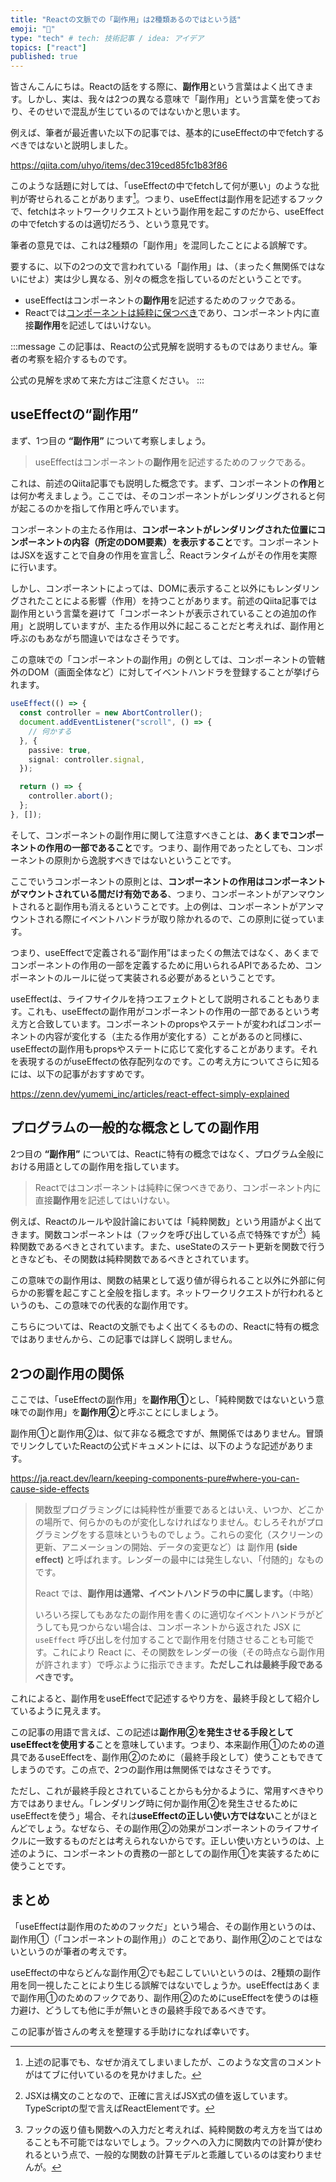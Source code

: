 ```yaml
---
title: "Reactの文脈での「副作用」は2種類あるのではという話"
emoji: "🧪"
type: "tech" # tech: 技術記事 / idea: アイデア
topics: ["react"]
published: true
---
```


皆さんこんにちは。Reactの話をする際に、**副作用**という言葉はよく出てきます。しかし、実は、我々は2つの異なる意味で「副作用」という言葉を使っており、そのせいで混乱が生じているのではないかと思います。

例えば、筆者が最近書いた以下の記事では、基本的にuseEffectの中でfetchするべきではないと説明しました。

https://qiita.com/uhyo/items/dec319ced85fc1b83f86

このような話題に対しては、「useEffectの中でfetchして何が悪い」のような批判が寄せられることがあります[^note_hatebu]。つまり、useEffectは副作用を記述するフックで、fetchはネットワークリクエストという副作用を起こすのだから、useEffectの中でfetchするのは適切だろう、という意見です。

[^note_hatebu]: 上述の記事でも、なぜか消えてしまいましたが、このような文言のコメントがはてブに付いているのを見かけました。

筆者の意見では、これは2種類の「副作用」を混同したことによる誤解です。

要するに、以下の2つの文で言われている「副作用」は、（まったく無関係ではないにせよ）実は少し異なる、別々の概念を指しているのだということです。

- useEffectはコンポーネントの**副作用**を記述するためのフックである。
- Reactでは[コンポーネントは純粋に保つべき](https://ja.react.dev/learn/keeping-components-pure)であり、コンポーネント内に直接**副作用**を記述してはいけない。

:::message
この記事は、Reactの公式見解を説明するものではありません。筆者の考察を紹介するものです。

公式の見解を求めて来た方はご注意ください。
:::

## useEffectの“副作用”

まず、1つ目の **“副作用”** について考察しましょう。

> useEffectはコンポーネントの**副作用**を記述するためのフックである。

これは、前述のQiita記事でも説明した概念です。まず、コンポーネントの**作用**とは何か考えましょう。ここでは、そのコンポーネントがレンダリングされると何が起こるのかを指して作用と呼んでいます。

コンポーネントの主たる作用は、**コンポーネントがレンダリングされた位置にコンポーネントの内容（所定のDOM要素）を表示すること**です。コンポーネントはJSXを返すことで自身の作用を宣言し[^note_jsx_expression]、Reactランタイムがその作用を実際に行います。

[^note_jsx_expression]: JSXは構文のことなので、正確に言えばJSX式の値を返しています。TypeScriptの型で言えばReactElementです。

しかし、コンポーネントによっては、DOMに表示すること以外にもレンダリングされたことによる影響（作用）を持つことがあります。前述のQiita記事では副作用という言葉を避けて「コンポーネントが表示されていることの追加の作用」と説明していますが、主たる作用以外に起こることだと考えれば、副作用と呼ぶのもあながち間違いではなさそうです。

この意味での「コンポーネントの副作用」の例としては、コンポーネントの管轄外のDOM（画面全体など）に対してイベントハンドラを登録することが挙げられます。

```ts
useEffect(() => {
  const controller = new AbortController();
  document.addEventListener("scroll", () => {
    // 何かする 
  }, {
    passive: true,
    signal: controller.signal,
  });

  return () => {
    controller.abort();
  };
}, []);
```

そして、コンポーネントの副作用に関して注意すべきことは、**あくまでコンポーネントの作用の一部であること**です。つまり、副作用であったとしても、コンポーネントの原則から逸脱すべきではないということです。

ここでいうコンポーネントの原則とは、**コンポーネントの作用はコンポーネントがマウントされている間だけ有効である**、つまり、コンポーネントがアンマウントされると副作用も消えるということです。上の例は、コンポーネントがアンマウントされる際にイベントハンドラが取り除かれるので、この原則に従っています。

つまり、useEffectで定義される“副作用”はまったくの無法ではなく、あくまでコンポーネントの作用の一部を定義するために用いられるAPIであるため、コンポーネントのルールに従って実装される必要があるということです。

useEffectは、ライフサイクルを持つエフェクトとして説明されることもあります。これも、useEffectの副作用がコンポーネントの作用の一部であるという考え方と合致しています。コンポーネントのpropsやステートが変わればコンポーネントの内容が変化する（主たる作用が変化する）ことがあるのと同様に、useEffectの副作用もpropsやステートに応じて変化することがあります。それを表現するのがuseEffectの依存配列なのです。この考え方についてさらに知るには、以下の記事がおすすめです。

https://zenn.dev/yumemi_inc/articles/react-effect-simply-explained

## プログラムの一般的な概念としての副作用

2つ目の **“副作用”** については、Reactに特有の概念ではなく、プログラム全般における用語としての副作用を指しています。

> Reactではコンポーネントは純粋に保つべきであり、コンポーネント内に直接**副作用**を記述してはいけない。

例えば、Reactのルールや設計論においては「純粋関数」という用語がよく出てきます。関数コンポーネントは（フックを呼び出している点で特殊ですが[^note_hooks]）純粋関数であるべきとされています。また、useStateのステート更新を関数で行うときなども、その関数は純粋関数であるべきとされています。

[^note_hooks]: フックの返り値も関数への入力だと考えれば、純粋関数の考え方を当てはめることも不可能ではないでしょう。フックへの入力に関数内での計算が使われるという点で、一般的な関数の計算モデルと乖離しているのは変わりませんが。

この意味での副作用は、関数の結果として返り値が得られること以外に外部に何らかの影響を起こすこと全般を指します。ネットワークリクエストが行われるというのも、この意味での代表的な副作用です。

こちらについては、Reactの文脈でもよく出てくるものの、Reactに特有の概念ではありませんから、この記事では詳しく説明しません。

## 2つの副作用の関係

ここでは、「useEffectの副作用」を**副作用①**とし、「純粋関数ではないという意味での副作用」を**副作用②**と呼ぶことにしましょう。

副作用①と副作用②は、似て非なる概念ですが、無関係ではありません。冒頭でリンクしていたReactの公式ドキュメントには、以下のような記述があります。

https://ja.react.dev/learn/keeping-components-pure#where-you-can-cause-side-effects

> 関数型プログラミングには純粋性が重要であるとはいえ、いつか、どこかの場所で、何らかのものが変化しなければなりません。むしろそれがプログラミングをする意味というものでしょう。これらの変化（スクリーンの更新、アニメーションの開始、データの変更など）は 副作用 **(side effect)** と呼ばれます。レンダーの最中には発生しない、「付随的」なものです。
>
> React では、**副作用は通常、イベントハンドラの中に属します。**（中略） 
>
> いろいろ探してもあなたの副作用を書くのに適切なイベントハンドラがどうしても見つからない場合は、コンポーネントから返された JSX に `useEffect` 呼び出しを付加することで副作用を付随させることも可能です。これにより React に、その関数をレンダーの後（その時点なら副作用が許されます）で呼ぶように指示できます。**ただしこれは最終手段であるべきです。**

これによると、副作用をuseEffectで記述するやり方を、最終手段として紹介しているように見えます。

この記事の用語で言えば、この記述は**副作用②を発生させる手段としてuseEffectを使用する**ことを意味しています。つまり、本来副作用①のための道具であるuseEffectを、副作用②のために（最終手段として）使うこともできてしまうのです。この点で、2つの副作用は無関係ではなさそうです。

ただし、これが最終手段とされていることからも分かるように、常用すべきやり方ではありません。「レンダリング時に何か副作用②を発生させるためにuseEffectを使う」場合、それは**useEffectの正しい使い方ではない**ことがほとんどでしょう。なぜなら、その副作用②の効果がコンポーネントのライフサイクルに一致するものだとは考えられないからです。正しい使い方というのは、上述のように、コンポーネントの責務の一部としての副作用①を実装するために使うことです。

## まとめ

「useEffectは副作用のためのフックだ」という場合、その副作用というのは、副作用①（「コンポーネントの副作用」）のことであり、副作用②のことではないというのが筆者の考えです。

useEffectの中ならどんな副作用②でも起こしていいというのは、2種類の副作用を同一視したことにより生じる誤解ではないでしょうか。useEffectはあくまで副作用①のためのフックであり、副作用②のためにuseEffectを使うのは極力避け、どうしても他に手が無いときの最終手段であるべきです。

この記事が皆さんの考えを整理する手助けになれば幸いです。